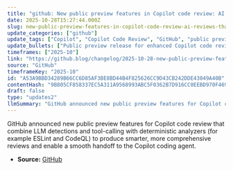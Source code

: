 ```yaml
---
title: "github: New public preview features in Copilot code review: AI reviews that see the full picture"
date: 2025-10-28T15:27:44.000Z
slug: new-public-preview-features-in-copilot-code-review-ai-reviews-that-see-the-full-picture
update_categories: ["github"]
update_tags: ["Copilot", "Copilot Code Review", "GitHub", "public preview", "CodeQL", "ESLint", "AI code review", "tool calling"]
update_bullets: ["Public preview release for enhanced Copilot code review (CCR).", "Blends large language model detections with tool-calling capabilities.", "Integrates deterministic analyzers such as ESLint and CodeQL for higher-confidence findings.", "Aims to deliver more accurate, context-aware code reviews across the whole change.", "Supports a seamless handoff from the review results to the Copilot coding agent for fixes or follow-up work.", "Announced on the GitHub Blog (link provided in original announcement)."]
timeframes: ["2025-10"]
link: "https://github.blog/changelog/2025-10-28-new-public-preview-features-in-copilot-code-review-ai-reviews-that-see-the-full-picture"
source: "GitHub"
timeframeKey: "2025-10"
id: "A53A9BBD34289B66CC6D85AF3BE8BD44B4F825626CC9D43CB242DDE43049A40B"
contentHash: "9B805CF858337EC5A311A9568993ABC5F0362B7D916CC0EEBD970F469195B501"
draft: false
type: "updates2"
llmSummary: "GitHub announced new public preview features for Copilot code review that combine LLM detections and tool-calling with deterministic analyzers (for example ESLint and CodeQL) to produce smarter, more comprehensive reviews and enable a smooth handoff to the Copilot coding agent."
---
```


GitHub announced new public preview features for Copilot code review that combine LLM detections and tool-calling with deterministic analyzers (for example ESLint and CodeQL) to produce smarter, more comprehensive reviews and enable a smooth handoff to the Copilot coding agent.

- **Source:** [GitHub](https://github.blog/changelog/2025-10-28-new-public-preview-features-in-copilot-code-review-ai-reviews-that-see-the-full-picture)
